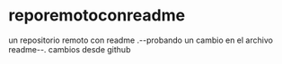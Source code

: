 # reporemotoconreadme
un repositorio remoto con readme
.--probando un cambio en el archivo readme--.
cambios desde github
